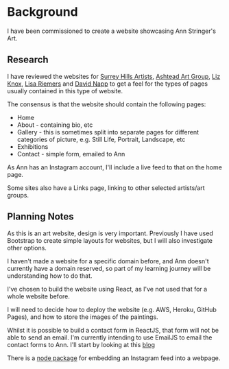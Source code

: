# Background
I have been commissioned to create a website showcasing Ann Stringer's Art.

## Research
I have reviewed the websites for [Surrey Hills Artists](http://surreyhillsartists.co.uk/), [Ashtead Art Group](http://www.ashteadartgroup.co.uk/), [Liz Knox](https://www.lizknox.com/), [Lisa Riemers](http://lisariemersart.com/) and [David Napp](http://www.davidnappfineart.com/) to get a feel for the types of pages usually contained in this type of website.

The consensus is that the website should contain the following pages:
* Home
* About - containing bio, etc
* Gallery - this is sometimes split into separate pages for different categories of picture, e.g. Still Life, Portrait, Landscape, etc
* Exhibitions
* Contact - simple form, emailed to Ann

As Ann has an Instagram account, I'll include a live feed to that on the home page.

Some sites also have a Links page, linking to other selected artists/art groups.

## Planning Notes

As this is an art website, design is very important. Previously I have used Bootstrap to create simple layouts for websites, but I will also investigate other options.

I haven't made a website for a specific domain before, and Ann doesn't currently have a domain reserved, so part of my learning journey will be understanding how to do that.

I've chosen to build the website using React, as I've not used that for a whole website before. 

I will need to decide how to deploy the website (e.g. AWS, Heroku, GitHub Pages), and how to store the images of the paintings. 

Whilst it is possible to build a contact form in ReactJS, that form will not be able to send an email. I'm currently intending to use EmailJS to email the contact forms to Ann. I'll start by looking at this [blog](https://dev.to/allanmelo/send-emails-from-a-contact-form-in-react-with-emailjs-and-recaptcha-1oc)

There is a [node package](https://www.npmjs.com/package/react-instagram-embed) for embedding an Instagram feed into a webpage.
